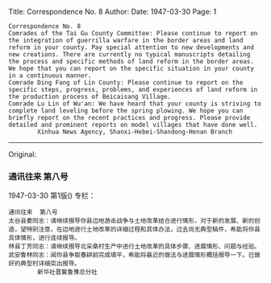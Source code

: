 Title: Correspondence No. 8
Author:
Date: 1947-03-30
Page: 1

    Correspondence No. 8
    Comrades of the Tai Gu County Committee: Please continue to report on the integration of guerrilla warfare in the border areas and land reform in your county. Pay special attention to new developments and new creations. There are currently no typical manuscripts detailing the process and specific methods of land reform in the border areas. We hope that you can report on the specific situation in your county in a continuous manner.
    Comrade Ding Fang of Lin County: Please continue to report on the specific steps, progress, problems, and experiences of land reform in the production process of Beicaisang Village.
    Comrade Lu Lin of Wu'an: We have heard that your county is striving to complete land leveling before the spring plowing. We hope you can briefly report on the recent practices and progress. Please provide detailed and prominent reports on model villages that have done well.
            Xinhua News Agency, Shanxi-Hebei-Shandong-Henan Branch



<hr /> 

Original: 


### 通讯往来  第八号

1947-03-30
第1版()
专栏：

    通讯往来  第八号
    太谷县委同志：请继续报导你县边地游击战争与土地改革结合进行情形，对于新的发展、新的创造，望特别注意，在边地进行土地改革的详细过程和具体办法，过去尚无典型稿件，希能将你县具体情形，进行连续报导。
    林县丁芳同志：请继续报导北采桑村生产中进行土地改革的具体步骤、进展情形、问题与经验。
    武安鲁林同志：闻你县争取春耕前完成填平，希能将最近的做法与进展情形概括报导一下。已做好的典型村详细突出报导。
            新华社晋冀鲁豫总分社
